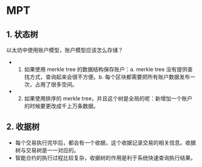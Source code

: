 # MPT

## 1. 状态树
以太坊中使用账户模型，账户模型应该怎么存储？
- 1. 如果使用 merkle tree 的数据结构保存账户：a. merkle tree 没有提供查找方式，查询起来会很不方便。b. 每个区块都需要把所有账户数据发布一次，占用了很多空间。
- 2. 如果使用排序的 merkle tree，并且这个树是全局的呢：新增加一个账户的时候要更改成千上万条数据。

## 2. 收据树
- 每个交易执行完毕后，都会有一个收据，这个收据记录交易的相关信息。收据树与交易树是一一对应的。
- 智能合约的执行过程比较复杂，收据树的作用是利于系统快速查询执行结果。
